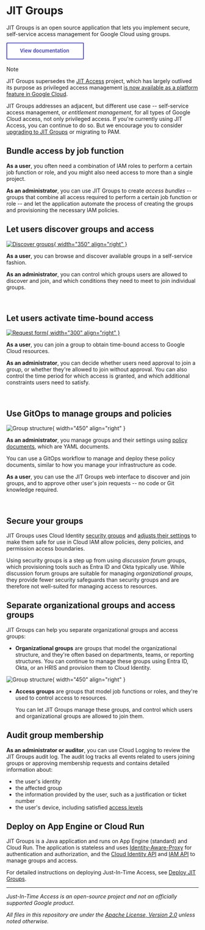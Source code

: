 # JIT Groups


JIT Groups is an open source application that lets you implement secure, self-service
access management for Google Cloud using groups.

[<img src="doc/documentation.png">](https://googlecloudplatform.github.io/jit-groups/jitaccess-overview/)

> [!NOTE]
> JIT Groups supersedes the [JIT Access](jitaccess-overview.md) project, which has largely outlived its purpose as
> privileged access management
> [is now available as a platform feature in Google Cloud](https://cloud.google.com/iam/docs/pam-overview).
> 
> JIT Groups addresses an adjacent, but different use case -- self-service
> access management, or _entitlement management_, for all types of Google Cloud access, not only privileged access. 
> If you're currently using JIT Access, you can continue to do so. But we encourage you to consider 
> [upgrading to JIT Groups](jitaccess-upgrade.md) or migrating to PAM.


## Bundle access by job function

**As a user**, you often need a combination of IAM roles to perform a certain job function or role,
and you might also need access to more than a single project.

**As an administrator**, you can use JIT Groups to create _access bundles_ -- groups that combine all
access required to perform a certain job function or role -- and let the application automate the
process of creating the groups and provisioning the necessary IAM policies.

## Let users discover groups and access

[![Discover groups](https://googlecloudplatform.github.io/jit-groups/images/jitgroups-discover.png){ width="350" align="right"  }](https://googlecloudplatform.github.io/jit-groups/images/jitgroups-discover.png)

**As a user**, you can browse and discover available groups in a self-service fashion.

**As an administrator**, you can control which groups users are allowed to discover and join,
and which conditions they need to meet to join individual groups.

<img src='https://googlecloudplatform.github.io/jit-groups/images/pix.gif' style='width: 100%; height: 1px'>

## Let users activate time-bound access

[![Request form](https://googlecloudplatform.github.io/jit-groups/images/jitgroups-groupdetails.png){ width="300" align="right"  }](https://googlecloudplatform.github.io/jit-groups/images/jitgroups-groupdetails.png)

**As a user**, you can join a group to obtain time-bound access to Google Cloud resources.

**As an administrator**, you can decide whether users need approval to join a group, or whether they're
allowed to join without approval. You can also control the time period for which access is granted, and which
additional constraints users need to satisfy.


<img src='https://googlecloudplatform.github.io/jit-groups/images/pix.gif' style='width: 100%; height: 1px'>

## Use GitOps to manage groups and policies

![Group structure](https://googlecloudplatform.github.io/jit-groups/images/process.svg){ width="450" align="right"  }

**As an administrator**, you manage groups and their settings using [policy documents](policy-reference.md),
which are YAML documents.

You can use a GitOps workflow to manage and deploy these policy documents, similar to how
you manage your infrastructure as code.

**As a user**, you can use the JIT Groups web interface to discover and join groups, and to approve
other user's join requests -- no code or Git knowledge required.

<img src='https://googlecloudplatform.github.io/jit-groups/images/pix.gif' style='width: 100%; height: 1px'>

## Secure your groups

JIT Groups uses Cloud Identity [security groups](https://support.google.com/a/answer/10607394) and
[adjusts their settings](https://support.google.com/groups/answer/2464926?hl=en#advanced)
to make them safe for use in Cloud IAM allow policies, deny policies, and permission access boundaries.

Using security groups is a step up from using _discussion forum_ groups, which provisioning tools such as
Entra ID and Okta typically use. While discussion forum groups are suitable for managing _organizational groups_,
they provide fewer security safeguards than security groups and are therefore not well-suited for managing access to
resources.

## Separate organizational groups and access groups

JIT Groups can help you separate organizational groups and access groups:

+   **Organizational groups** are groups that model the organizational structure, and they're often based on
    departments, teams, or reporting structures. You can continue to manage these groups using Entra ID, Okta,
    or an HRIS and provision them to Cloud Identity.


![Group structure](https://googlecloudplatform.github.io/jit-groups/images/group-structure.svg){ width="450" align="right"  }

+   **Access groups** are groups that model job functions or roles, and they're used to control access to
    resources.

    You can let JIT Groups manage these groups, and control which users and organizational groups
    are allowed to join them.

## Audit group membership

**As an administrator or auditor**, you can use Cloud Logging to review the JIT Groups audit log. The audit log tracks all events
related to users joining groups or approving membership requests and contains detailed information about:

* the user's identity
* the affected group
* the information provided by the user, such as a justification or ticket number
* the user's device, including satisfied [access levels](https://cloud.google.com/access-context-manager/docs/manage-access-levels)

## Deploy on App Engine or Cloud Run

JIT Groups is a Java application and runs on App Engine (standard) and Cloud Run. The application
is stateless and uses [Identity-Aware-Proxy](https://cloud.google.com/iap/docs/concepts-overview)
for authentication and authorization, and the [Cloud Identity API](https://cloud.google.com/identity/docs/reference/rest) and
[IAM API](https://cloud.google.com/iam/docs/reference/rest) to manage groups and access.

For detailed instructions on deploying Just-In-Time Access, see [Deploy JIT Groups](jitgroups-deploy.md).

--- 

_Just-In-Time Access is an open-source project and not an officially supported Google product._

_All files in this repository are under the
[Apache License, Version 2.0](LICENSE.txt) unless noted otherwise._
